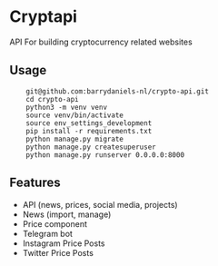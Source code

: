 # Cryptapi
 API For building cryptocurrency related websites

## Usage
```
    git@github.com:barrydaniels-nl/crypto-api.git
    cd crypto-api
    python3 -m venv venv
    source venv/bin/activate
    source env_settings_development
    pip install -r requirements.txt
    python manage.py migrate
    python manage.py createsuperuser
    python manage.py runserver 0.0.0.0:8000
```

## Features

- API (news, prices, social media, projects)
- News (import, manage)
- Price component
- Telegram bot
- Instagram Price Posts
- Twitter Price Posts
